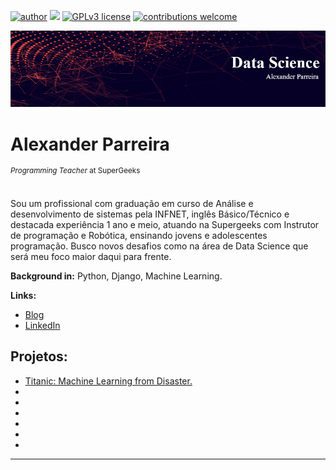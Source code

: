 [![author](https://img.shields.io/badge/author-AlexParreira-red.svg)](https://www.linkedin.com/) [![](https://img.shields.io/badge/python-3.7+-blue.svg)](https://www.python.org/downloads/release/python-365/) [![GPLv3 license](https://img.shields.io/badge/License-GPLv3-blue.svg)](http://perso.crans.org/besson/LICENSE.html) [![contributions welcome](https://img.shields.io/badge/contributions-welcome-brightgreen.svg?style=flat)](https://github.com/AlexanderParreira)

<p align="center">
  <img src="banner.jpg" >
</p>

<h1> Alexander Parreira</h1>
<sup><i>Programming Teacher</i> at SuperGeeks </sup>

<br>
<br>

Sou um profissional com graduação em curso de Análise e desenvolvimento de sistemas pela INFNET, inglês Básico/Técnico e
destacada experiência 1 ano e meio, atuando na Supergeeks com Instrutor de programação e Robótica, ensinando jovens e adolescentes programação. Busco novos desafios como na área de Data Science que será meu foco maior daqui para frente.
<br>

**Background in:** Python, Django, Machine Learning.

**Links:**
* [Blog]()
* [LinkedIn](https://www.linkedin.com/in/alexander-parreira-197244bb/edit/about/)



## Projetos:


* <a href="https://bit.ly/368Zvva">Titanic: Machine Learning from Disaster.</a>
* 
* 
* 
* 
* 
* 

---




